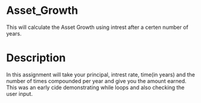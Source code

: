 # Asset_Growth
This will calculate the Asset Growth using intrest after a certen number of years.

# Description
In this assignment will take your principal, intrest rate, time(in years)
and the number of times compounded per year and give you the amount earned.  This was an early cide demonstrating while loops and also checking the user input. 
